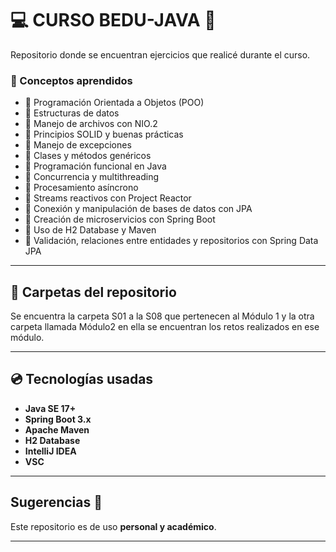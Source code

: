 # 💻 CURSO BEDU-JAVA 💜

Repositorio donde se encuentran ejercicios que realicé durante el curso.


### 📝 Conceptos aprendidos

- 🌸 Programación Orientada a Objetos (POO)
- 🌸 Estructuras de datos
- 🌸 Manejo de archivos con NIO.2
- 🌸 Principios SOLID y buenas prácticas
- 🌸 Manejo de excepciones
- 🌸 Clases y métodos genéricos
- 🌸 Programación funcional en Java
- 🌸 Concurrencia y multithreading
- 🌸 Procesamiento asíncrono
- 🌸 Streams reactivos con Project Reactor
- 🌸 Conexión y manipulación de bases de datos con JPA
- 🌸 Creación de microservicios con Spring Boot
- 🌸 Uso de H2 Database y Maven
- 🌸 Validación, relaciones entre entidades y repositorios con Spring Data JPA

---

## 📁 Carpetas del repositorio 
Se encuentra la carpeta S01 a la S08 que pertenecen al Módulo 1 y la otra carpeta llamada Módulo2 en ella se encuentran los retos realizados en ese módulo.

---

## 💿 Tecnologías usadas

- **Java SE 17+**
- **Spring Boot 3.x**
- **Apache Maven**
- **H2 Database**
- **IntelliJ IDEA**
- **VSC**

---



## Sugerencias 💙

Este repositorio es de uso **personal y académico**.

---


